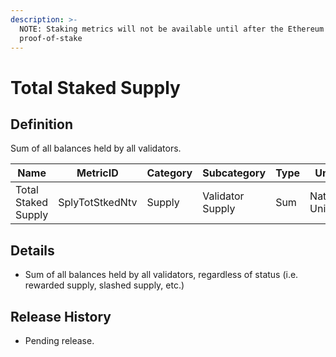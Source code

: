 ```yaml
---
description: >-
  NOTE: Staking metrics will not be available until after the Ethereum Merge to
  proof-of-stake
---
```


# Total Staked Supply

## Definition

Sum of all balances held by all validators.

| Name                | MetricID        | Category | Subcategory      | Type | Unit         | Interval |
| ------------------- | --------------- | -------- | ---------------- | ---- | ------------ | -------- |
| Total Staked Supply | SplyTotStkedNtv | Supply   | Validator Supply | Sum  | Native Units | 1 day    |

## Details

* Sum of all balances held by all validators, regardless of status (i.e. rewarded supply, slashed supply, etc.)

## Release History

* Pending release.
